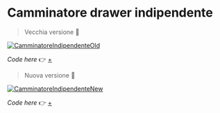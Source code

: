 # Camminatore drawer indipendente
> Vecchia versione 👵

[![CamminatoreIndipendenteOld](https://user-images.githubusercontent.com/76476647/121539767-3acc1580-ca06-11eb-8083-56d258760433.png "CamminatoreIndipendente")](https://editor.p5js.org/Lucilla/full/rLL64Eppv)

_Code here_ :point_right: [+](https://editor.p5js.org/Lucilla/full/rLL64Eppv)

> Nuova versione 👶

[![CamminatoreIndipendenteNew](https://user-images.githubusercontent.com/76476647/121539274-d315ca80-ca05-11eb-8cd4-7635fdef26c0.jpg "CamminatoreIndipendenteNew")](https://editor.p5js.org/Lucilla/full/04HMY0rpz)

_Code here_ :point_right: [+](https://editor.p5js.org/Lucilla/full/04HMY0rpz)
